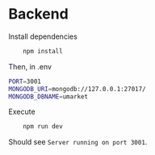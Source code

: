 # Backend
Install dependencies
```bash
    npm install
```
Then, in .env
```bash
PORT=3001
MONGODB_URI=mongodb://127.0.0.1:27017/
MONGODB_DBNAME=umarket
```
Execute
```bash
    npm run dev
```
Should see `Server running on port 3001`.
